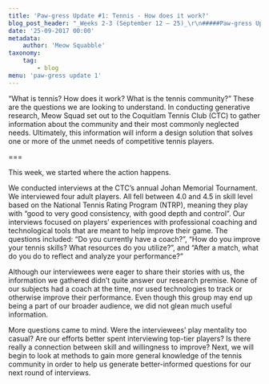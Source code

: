 ```yaml
---
title: 'Paw-gress Update #1: Tennis - How does it work?'
blog_post_header: "_Weeks 2-3 (September 12 – 25)_\r\n#####Paw-gress Update 1\r\n##Tennis - How does it work?\r\n\r\n![A cat trying to figure out how a tennis ball works](/images/cats.jpg)\r\n"
date: '25-09-2017 00:00'
metadata:
    author: 'Meow Squabble'
taxonomy:
    tag:
        - blog
menu: 'paw-gress update 1'
---
```


“What is tennis? How does it work? What is the tennis community?” These are the questions we are looking to understand. In conducting generative research, Meow Squad set out to the Coquitlam Tennis Club (CTC) to gather information about the community and their most commonly neglected needs. Ultimately, this information will inform a design solution that solves one or more of the unmet needs of competitive tennis players.

===

This week, we started where the action happens. 

We conducted interviews at the CTC’s annual Johan Memorial Tournament. We interviewed four adult players. All fell between 4.0 and 4.5 in skill level based on the National Tennis Rating Program (NTRP), meaning they play with “good to very good consistency, with good depth and control”. Our interviews focused on players’ experiences with professional coaching and technological tools that are meant to help improve their game. The questions included: “Do you currently have a coach?”, “How do you improve your tennis skills? What resources do you utilize?”, and “After a match, what do you do to reflect and analyze your performance?”
 
Although our interviewees were eager to share their stories with us, the information we gathered didn’t quite answer our research premise. None of our subjects had a coach at the time, nor used technologies to track or otherwise improve their performance. Even though this group may end up being a part of our broader audience, we did not glean much useful information. 

More questions came to mind. Were the interviewees’ play mentality too casual? Are our efforts better spent interviewing top-tier players? Is there really a connection between skill and willingness to improve? Next, we will begin to look at methods to gain more general knowledge of the tennis community in order to help us generate better-informed questions for our next round of interviews.
